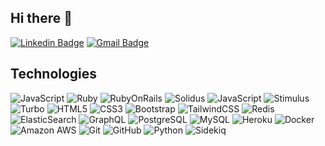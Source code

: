 ## Hi there 👋

[![Linkedin Badge](https://img.shields.io/badge/-linkedin-blue?style=flat-square&logo=Linkedin&logoColor=white&link=https://www.linkedin.com/in/eduardo-jonathan-tapia/?locale=en_US)](https://www.linkedin.com/in/eduardo-jonathan-tapia/?locale=en_US)
[![Gmail Badge](https://img.shields.io/badge/-jtapia.dev@gmail.com-c14438?style=flat-square&logo=Gmail&logoColor=white&link=mailto:jtapia.dev@gmail.com)](mailto:jtapia.dev@gmail.com)

## Technologies

![JavaScript](https://img.shields.io/badge/-JavaScript-black?style=flat-square&logo=javascript)
![Ruby](https://img.shields.io/badge/-Ruby-black?style=flat-square&logo=Ruby)
![RubyOnRails](https://img.shields.io/badge/-Rails-black?style=flat-square&logo=RubyOnRails)
![Solidus](https://img.shields.io/badge/-Solidus-black?style=flat-square&logo=solidus)
![JavaScript](https://img.shields.io/badge/-JavaScript-black?style=flat-square&logo=JavaScript)
![Stimulus](https://img.shields.io/badge/-Stimulus-black?style=flat-square&logo=Stimulus)
![Turbo](https://img.shields.io/badge/-Turbo-black?style=flat-square&logo=Turbo)
![HTML5](https://img.shields.io/badge/-HTML5-black?style=flat-square&logo=html5&logoColor=white)
![CSS3](https://img.shields.io/badge/-CSS3-black?style=flat-square&logo=css3)
![Bootstrap](https://img.shields.io/badge/-Bootstrap-black?style=flat-square&logo=bootstrap)
![TailwindCSS](https://img.shields.io/badge/-TailwindCSS-black?style=flat-square&logo=tailwindcss)
![Redis](https://img.shields.io/badge/-Redis-black?style=flat-square&logo=Redis)
![ElasticSearch](https://img.shields.io/badge/-ElasticSearch-black?style=flat-square&logo=elasticsearch)
![GraphQL](https://img.shields.io/badge/-GraphQL-black?style=flat-square&logo=graphql)
![PostgreSQL](https://img.shields.io/badge/-PostgreSQL-black?style=flat-square&logo=postgresql)
![MySQL](https://img.shields.io/badge/-MySQL-black?style=flat-square&logo=mysql)
![Heroku](https://img.shields.io/badge/-Heroku-black?style=flat-square&logo=heroku)
![Docker](https://img.shields.io/badge/-Docker-black?style=flat-square&logo=docker)
![Amazon AWS](https://img.shields.io/badge/Amazon%20AWS-black?style=flat-square&logo=amazon-aws)
![Git](https://img.shields.io/badge/-Git-black?style=flat-square&logo=git)
![GitHub](https://img.shields.io/badge/-GitHub-black?style=flat-square&logo=github)
![Python](https://img.shields.io/badge/-GitHub-black?style=flat-square&logo=python)
![Sidekiq](https://img.shields.io/badge/-Sidekiq-black?style=flat-square&logo=sidekiq)

<!---
## Github Stats

<div align="center">
  <img height="180em" src="https://github-readme-stats.vercel.app/api?username=jtapia&show_icons=true&hide_border=true&&count_private=true&include_all_commits=true" />
  <img height="180em" src="https://github-readme-streak-stats.herokuapp.com/?user=jtapia&hide_border=true" />
  <img width="" src="https://github-readme-stats.vercel.app/api/top-langs/?username=jtapia&layout=compact&hide_title=1&card_width=300" alt="Top language used in my repos" />
</div>
-->
